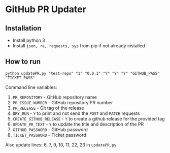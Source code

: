 # GitHub PR Updater

## Installation

- Install python 3
- Install `json, re, requests, sys` from pip if not already installed

## How to run

`python updatePR.py "test-repo" "1" "0.0.1" "Y" "Y" "Y" "GITHUB_PASS" "TICKET_PASS"`

Command line variables:

1. `PR_REPOSITORY` - GitHub repository name
2. `PR_ISSUE_NUMBER` - GitHub repository PR number
3. `PR_RELEASE` - Git tag of the release
4. `DRY_RUN` - `Y` to print and not send the `POST` and `PATCH` requests
5. `CREATE_GITHUB_RELEASE` - `Y` to create a github release for the provided tag
6. `UPDATE_PR_TEXT` - `Y` to update the title and description of the PR
7. `GITHUB_PASSWORD` - GitHub password
8. `TICKET_PASSWORD` - Ticket password

Also update lines: 6, 7, 9, 10, 11, 22, 23 in `updatePR.py`
